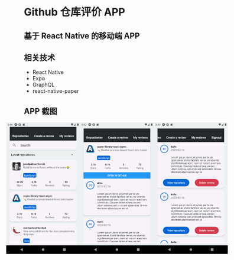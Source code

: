 # Github 仓库评价 APP 

## 基于 React Native 的移动端 APP

## 相关技术

- React Native
- Expo
- GraphQL
- react-native-paper

## APP 截图

<div style="display: flex; justify-content: center;">
  <img align="left" src="screenshots/pixel-XL-repositories.png" width="200px" />
  <img align="left" src="screenshots/pixel-XL-details.png" width="200px" />
  <img align="left" src="screenshots/pixel-XL-reviews.png" width="200px" />
</div>
